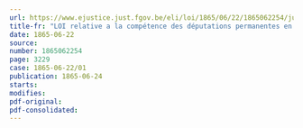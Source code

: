 ```yaml
---
url: https://www.ejustice.just.fgov.be/eli/loi/1865/06/22/1865062254/justel
title-fr: "LOI relative a la compétence des députations permanentes en matière de contributions directes"
date: 1865-06-22
source:
number: 1865062254
page: 3229
case: 1865-06-22/01
publication: 1865-06-24
starts:
modifies:
pdf-original:
pdf-consolidated:
---
```


